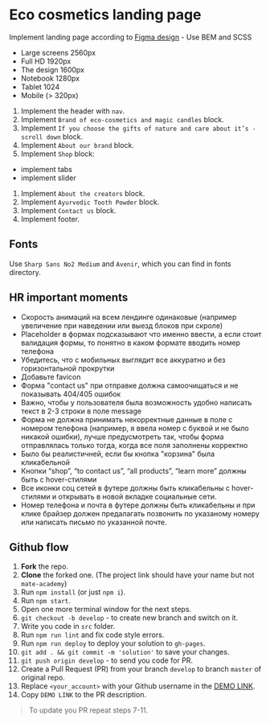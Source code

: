 # Eco cosmetics landing page
Implement landing page according to [Figma design](https://www.figma.com/file/Fz588JKGuPS2Bk21De4KE5/brand_of_eco-cosmetics-(Edit)?node-id=1%3A2
) - Use BEM and SCSS
- Large screens 2560px
- Full HD 1920px
- The design 1600px
- Notebook 1280px
- Tablet 1024
- Mobile (> 320px)

1. Implement the header with `nav`.
1. Implement `Brand of eco-cosmetics and magic candles` block.
1. Implement `If you choose the gifts of nature and care about it’s - scroll down` block.
1. Implement `About our brand` block.
1. Implement `Shop` block:
  - implement tabs
  - implement slider
1. Implement `About the creators` block.
1. Implement `Ayurvedic Tooth Powder` block.
1. Implement `Contact us` block.
1. Implement footer.

## Fonts
Use `Sharp Sans No2 Medium` and `Avenir`, which you can find in fonts directory.


## HR important moments

- Скорость анимаций на всем лендинге одинаковые (например увеличение при наведении или выезд блоков при скроле)
- Placeholder в формах подсказывают что именно ввести, а если стоит валидация формы, то понятно в каком формате вводить номер телефона 
- Убедитесь, что с мобильных выглядит все аккуратно и без горизонтальной прокрутки
- Добавьте favicon
- Форма "contact us" при отправке должна самоочищаться и не показывать 404/405 ошибок
- Важно, чтобы у пользователя была возможность удобно написать текст в 2-3 строки в поле message
- Форма не должна принимать некорректные данные в поле с номером телефона (например, я ввела номер с буквой и не было никакой ошибки), лучше предусмотреть так, чтобы форма отправлялась только тогда, когда все поля заполнены корректно
- Было бы реалистичней, если бы кнопка "корзина" была кликабельной
- Кнопки “shop”, “to contact us”, “all products”, “learn more” должны быть с hover-стилями
- Все иконки соц сетей в футере должны быть кликабельны с hover-стилями и открывать в новой вкладке социальные сети.
- Номер телефона и почта в футере должны быть кликабельны и при клике брайзер должен предалагать позвонить по указаному номеру или написать письмо по указанной почте.


## Github flow
1. **Fork** the repo.
2. **Clone** the forked one. (The project link should have your name but not `mate-academy`)
3. Run `npm install` (or just `npm i`).
4. Run `npm start`.
5. Open one more terminal window for the next steps.
6. `git checkout -b develop` - to create new branch and switch on it.
7. Write you code in `src` folder.
8. Run `npm run lint` and fix code style errors.
9. Run `npm run deploy` to deploy your solution to `gh-pages`.
10. `git add . && git commit -m 'solution'` to save your changes.
11. `git push origin develop` - to send you code for PR.
12. Create a Pull Request (PR) from your branch `develop` to branch `master` of original repo.
13. Replace `<your_account>` with your Github username in the
  [DEMO LINK](https://eugenebondar0508.github.io/Eco_cosmetics/).
14. Copy `DEMO LINK` to the PR description.

> To update you PR repeat steps 7-11.

